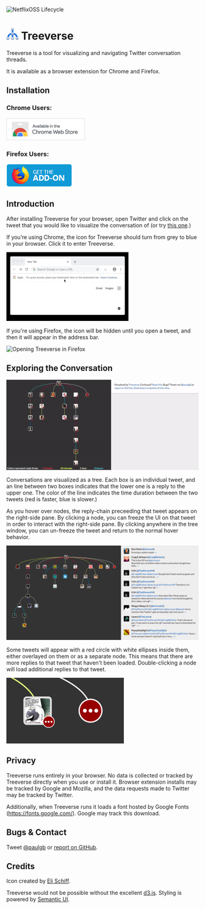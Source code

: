 ![NetflixOSS Lifecycle](https://img.shields.io/osslifecycle/paulgb/Treeverse.svg)

![Treeverse Icon](extension_common/icons/32.png) Treeverse
=========

Treeverse is a tool for visualizing and navigating Twitter conversation threads.

It is available as a browser extension for Chrome and Firefox.

Installation
------------

### Chrome Users:

<a href="https://chrome.google.com/webstore/detail/treeverse/aahmjdadniahaicebomlagekkcnlcila?hl=en">
    <img src="images/download_chrome.png" alt="Download Treeverse for Chrome" style="width: 206px; height: 58px">
</a>

### Firefox Users:

<a href="https://addons.mozilla.org/en-US/firefox/addon/treeverse/">
    <img src="images/download_moz.png" alt="Download Treeverse for Firefox" style="width: 172px; height: 60px">
</a>

Introduction
------------

After installing Treeverse for your browser, open Twitter and click on the tweet that you would like to visualize the conversation of (or try [this one](https://twitter.com/paulgb/status/977652162137395201).)

If you’re using Chrome, the icon for Treeverse should turn from grey to blue in your browser. Click it to enter Treeverse.

<img src="images/chrome_treeverse.gif" alt="Opening Treeverse in Chrome" style="width: 320px; height: 180px;" />

If you're using Firefox, the icon will be hidden until you open a tweet, and then it will appear in the address bar.

<img src="images/chrome_moz.gif" alt="Opening Treeverse in Firefox" style="width: 320px; height: 180px;" />

Exploring the Conversation
--------------------------

![Screenshot of Treeverse.](images/treeverse640.gif)

Conversations are visualized as a tree. Each box is an individual tweet, and
an line between two boxes indicates that the lower one is a reply to the upper
one. The color of the line indicates the time duration between the two tweets
(red is faster, blue is slower.)

As you hover over nodes, the reply-chain preceeding that tweet appears on the right-side
pane. By clicking a node, you can freeze the UI on that tweet in order to interact with
the right-side pane. By clicking anywhere in the tree window, you can un-freeze the tweet
and return to the normal hover behavior.

![Right pane in action.](images/right_pane.png)

Some tweets will appear with a red circle with white ellipses inside them, either overlayed
on them or as a separate node. This means that
there are more replies to that tweet that haven't been loaded. Double-clicking a node will
load additional replies to that tweet.

![More tweets indicator.](images/red_circles.png)

Privacy
-------

Treeverse runs entirely in your browser. No data is collected or tracked by Treeverse directly
when you use or install it. Browser extension installs may be tracked by Google and Mozilla, and the data
requests made to Twitter may be tracked by Twitter.

Additionally, when Treeverse runs it loads a font hosted by Google Fonts (https://fonts.google.com/). Google may track this download.

Bugs & Contact
--------------

Tweet [@paulgb](https://twitter.com/paulgb) or [report on GitHub](https://github.com/paulgb/treeverse/issues).

Credits
-------

Icon created by [Eli Schiff](http://www.elischiff.com/).

Treeverse would not be possible without the excellent [d3.js](https://d3js.org/).
Styling is powered by [Semantic UI](http://semantic-ui.com/). 
